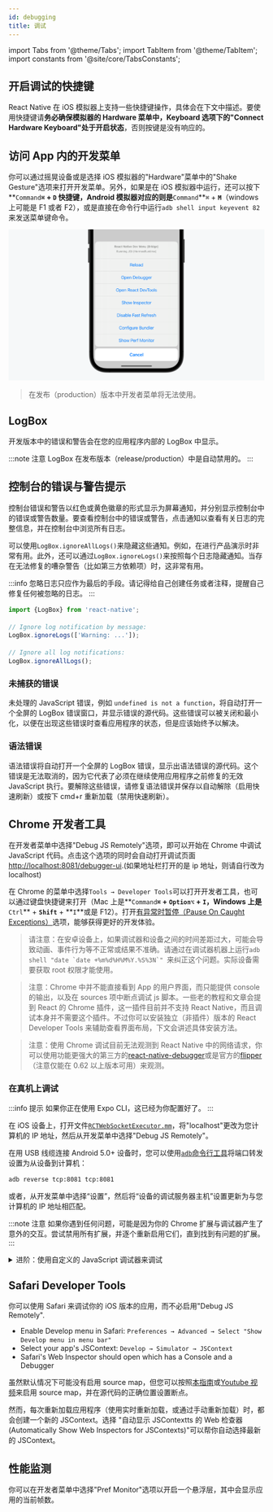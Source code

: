 ```yaml
---
id: debugging
title: 调试
---
```


import Tabs from '@theme/Tabs'; import TabItem from '@theme/TabItem'; import constants from '@site/core/TabsConstants';

## 开启调试的快捷键

React Native 在 iOS 模拟器上支持一些快捷键操作，具体会在下文中描述。要使用快捷键请**务必确保模拟器的 Hardware 菜单中，Keyboard 选项下的"Connect Hardware Keyboard"处于开启状态**，否则按键是没有响应的。

## 访问 App 内的开发菜单

你可以通过摇晃设备或是选择 iOS 模拟器的"Hardware"菜单中的"Shake Gesture"选项来打开开发菜单。另外，如果是在 iOS 模拟器中运行，还可以按下**`Command`**`⌘` + **`D`** 快捷键，Android 模拟器对应的则是**`Command`**`⌘` + **`M`**（windows 上可能是 F1 或者 F2），或是直接在命令行中运行`adb shell input keyevent 82`来发送菜单键命令。

![](assets/DevMenu.png)

> 在发布（production）版本中开发者菜单将无法使用。

## LogBox

开发版本中的错误和警告会在您的应用程序内部的 LogBox 中显示。

:::note 注意
LogBox 在发布版本（release/production）中是自动禁用的。
:::

## 控制台的错误与警告提示

控制台错误和警告以红色或黄色徽章的形式显示为屏幕通知，并分别显示控制台中的错误或警告数量。要查看控制台中的错误或警告，点击通知以查看有关日志的完整信息，并在控制台中浏览所有日志。

可以使用`LogBox.ignoreAllLogs()`来隐藏这些通知。例如，在进行产品演示时非常有用。此外，还可以通过`LogBox.ignoreLogs()`来按照每个日志隐藏通知。当存在无法修复的嘈杂警告（比如第三方依赖项）时，这非常有用。

:::info
忽略日志只应作为最后的手段。请记得给自己创建任务或者注释，提醒自己修复任何被忽略的日志。
:::

```jsx
import {LogBox} from 'react-native';

// Ignore log notification by message:
LogBox.ignoreLogs(['Warning: ...']);

// Ignore all log notifications:
LogBox.ignoreAllLogs();
```

### 未捕获的错误

未处理的 JavaScript 错误，例如 `undefined is not a function`，将自动打开一个全屏的 LogBox 错误窗口，并显示错误的源代码。这些错误可以被关闭和最小化，以便在出现这些错误时查看应用程序的状态，但是应该始终予以解决。

### 语法错误

语法错误将自动打开一个全屏的 LogBox 错误，显示出语法错误的源代码。这个错误是无法取消的，因为它代表了必须在继续使用应用程序之前修复的无效 JavaScript 执行。要解除这些错误，请修复语法错误并保存以自动解除（启用快速刷新）或按下 cmd+r 重新加载（禁用快速刷新）。

## Chrome 开发者工具

在开发者菜单中选择"Debug JS Remotely"选项，即可以开始在 Chrome 中调试 JavaScript 代码。点击这个选项的同时会自动打开调试页面 <http://localhost:8081/debugger-ui>.(如果地址栏打开的是 ip 地址，则请自行改为 localhost)

在 Chrome 的菜单中选择`Tools → Developer Tools`可以打开开发者工具，也可以通过键盘快捷键来打开（Mac 上是**`Command`**`⌘` + **`Option`**`⌥` + **`I`**，Windows 上是**`Ctrl`** + **`Shift`** + **`I`**或是 F12）。打开[有异常时暂停（Pause On Caught Exceptions）](http://stackoverflow.com/questions/2233339/javascript-is-there-a-way-to-get-chrome-to-break-on-all-errors/17324511#17324511)选项，能够获得更好的开发体验。

> 请注意：在安卓设备上，如果调试器和设备之间的时间差距过大，可能会导致动画、事件行为等不正常或结果不准确。请通过在调试器机器上运行`` adb shell "date `date +%m%d%H%M%Y.%S%3N`"  ``来纠正这个问题。实际设备需要获取 root 权限才能使用。

> 注意：Chrome 中并不能直接看到 App 的用户界面，而只能提供 console 的输出，以及在 sources 项中断点调试 js 脚本。一些老的教程和文章会提到 React 的 Chrome 插件，这一插件目前并不支持 React Native，而且调试本身并不需要这个插件。不过你可以安装独立（非插件）版本的 React Developer Tools 来辅助查看界面布局，下文会讲述具体安装方法。

> 注意：使用 Chrome 调试目前无法观测到 React Native 中的网络请求，你可以使用功能更强大的第三方的[react-native-debugger](https://github.com/jhen0409/react-native-debugger)或是官方的[flipper](https://fbflipper.com/)（注意仅能在 0.62 以上版本可用）来观测。

### 在真机上调试

:::info 提示
如果你正在使用 Expo CLI，这已经为你配置好了。
:::

<Tabs groupId="platform" defaultValue={constants.defaultPlatform} values={constants.platforms} className="pill-tabs">
<TabItem value="ios">

在 iOS 设备上，打开文件[`RCTWebSocketExecutor.mm`](https://github.com/facebook/react-native/blob/master/packages/react-native/React/CoreModules/RCTWebSocketExecutor.mm)，将"localhost"更改为您计算机的 IP 地址，然后从开发菜单中选择"Debug JS Remotely"。

</TabItem>
<TabItem value="android">

在用 USB 线缆连接 Android 5.0+ 设备时，您可以使用[`adb`命令行工具](http://developer.android.com/tools/help/adb.html)将端口转发设置为从设备到计算机：

```sh
adb reverse tcp:8081 tcp:8081
```

或者，从开发菜单中选择“设置”，然后将“设备的调试服务器主机”设置更新为与您计算机的 IP 地址相匹配。

</TabItem>
</Tabs>

:::note 注意
如果你遇到任何问题，可能是因为你的 Chrome 扩展与调试器产生了意外的交互。尝试禁用所有扩展，并逐个重新启用它们，直到找到有问题的扩展。
:::

<details>
<summary>进阶：使用自定义的 JavaScript 调试器来调试</summary>

如果想用其他的 JavaScript 调试器来代替 Chrome，可以设置一个名为`REACT_DEBUGGER`的环境变量，其值为启动自定义调试器的命令。调试的流程依然是从开发者菜单中的"Debug JS Remotely"选项开始。

被指定的调试器需要知道项目所在的目录（可以一次传递多个目录参数，以空格隔开）。例如，如果你设定了`REACT_DEBUGGER="node /某个路径/launchDebugger.js --port 2345 --type ReactNative"`，那么启动调试器的命令就应该是`node /某个路径/launchDebugger.js --port 2345 --type ReactNative /某个路径/你的RN项目目录`。

:::note 注意
以这种方式执行的调试器最好是一个短进程（short-lived processes），同时最好也不要有超过 200k 的文字输出。
:::

</details>

## Safari Developer Tools

你可以使用 Safari 来调试你的 iOS 版本的应用，而不必启用"Debug JS Remotely".

- Enable Develop menu in Safari: `Preferences → Advanced → Select "Show Develop menu in menu bar"`
- Select your app's JSContext: `Develop → Simulator → JSContext`
- Safari's Web Inspector should open which has a Console and a Debugger

虽然默认情况下可能没有启用 source map，但您可以按照[本指南](http://blog.nparashuram.com/2019/10/debugging-react-native-ios-apps-with.html)或[Youtube 视频](https://www.youtube.com/watch?v=GrGqIIz51k4)来启用 source map，并在源代码的正确位置设置断点。

然而，每次重新加载应用程序（使用实时重新加载，或通过手动重新加载）时，都会创建一个新的 JSContext。选择 "自动显示 JSContextts 的 Web 检查器(Automatically Show Web Inspectors for JSContexts)"可以帮你自动选择最新的 JSContext。

## 性能监测

你可以在开发者菜单中选择"Pref Monitor"选项以开启一个悬浮层，其中会显示应用的当前帧数。
